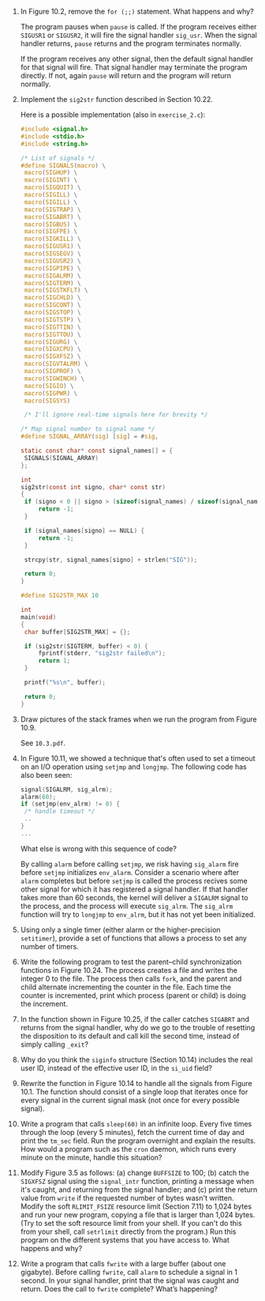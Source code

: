 1. In Figure 10.2, remove the `for (;;)` statement. What happens and why?

   The program pauses when `pause` is called.  If the program receives
   either `SIGUSR1` or `SIGUSR2`, it will fire the signal handler
   `sig_usr`. When the signal handler returns, `pause` returns and the
   program terminates normally.

   If the program receives any other signal, then the default signal
   handler for that signal will fire. That signal handler may terminate
   the program directly.  If not, again `pause` will return and the program
   will return normally.


2. Implement the `sig2str` function described in Section 10.22.

   Here is a possible implementation (also in `exercise_2.c`):

   ```c
   #include <signal.h>
   #include <stdio.h>
   #include <string.h>
   
   /* List of signals */
   #define SIGNALS(macro) \
   	macro(SIGHUP) \
   	macro(SIGINT) \
   	macro(SIGQUIT) \
   	macro(SIGILL) \
   	macro(SIGILL) \
   	macro(SIGTRAP) \
   	macro(SIGABRT) \
   	macro(SIGBUS) \
   	macro(SIGFPE) \
   	macro(SIGKILL) \
   	macro(SIGUSR1) \
   	macro(SIGSEGV) \
   	macro(SIGUSR2) \
   	macro(SIGPIPE) \
   	macro(SIGALRM) \
   	macro(SIGTERM) \
   	macro(SIGSTKFLT) \
   	macro(SIGCHLD) \
   	macro(SIGCONT) \
   	macro(SIGSTOP) \
   	macro(SIGTSTP) \
   	macro(SIGTTIN) \
   	macro(SIGTTOU) \
   	macro(SIGURG) \
   	macro(SIGXCPU) \
   	macro(SIGXFSZ) \
   	macro(SIGVTALRM) \
   	macro(SIGPROF) \
   	macro(SIGWINCH) \
   	macro(SIGIO) \
   	macro(SIGPWR) \
   	macro(SIGSYS)
   
   	/* I'll ignore real-time signals here for brevity */
   
   /* Map signal number to signal name */
   #define SIGNAL_ARRAY(sig) [sig] = #sig,
   
   static const char* const signal_names[] = {
   	SIGNALS(SIGNAL_ARRAY)
   };
   
   int
   sig2str(const int signo, char* const str)
   {
   	if (signo < 0 || signo > (sizeof(signal_names) / sizeof(signal_names[0]))) {
   		return -1;
   	}
   
   	if (signal_names[signo] == NULL) {
   		return -1;
   	}
   
   	strcpy(str, signal_names[signo] + strlen("SIG"));
   
   	return 0;
   }
   
   #define SIG2STR_MAX 10
   
   int
   main(void)
   {
   	char buffer[SIG2STR_MAX] = {};
   
   	if (sig2str(SIGTERM, buffer) < 0) {
   		fprintf(stderr, "sig2str failed\n");
   		return 1;
   	}
   
   	printf("%s\n", buffer);
   
   	return 0;
   }
   ```

3. Draw pictures of the stack frames when we run the program from Figure 10.9.

   See `10.3.pdf`.

4. In Figure 10.11, we showed a technique that's often used to set a timeout
   on an I/O operation using `setjmp` and `longjmp`. The following code has
   also been seen:

   ```c
   signal(SIGALRM, sig_alrm);
   alarm(60);
   if (setjmp(env_alrm) != 0) {
   	/* handle timeout */
   	..
   }
   ...
   ```
   What else is wrong with this sequence of code?

   By calling `alarm` before calling `setjmp`, we risk having `sig_alarm` fire
   before `setjmp` initializes `env_alarm`.  Consider a scenario where
   after `alarm` completes but before `setjmp` is called the process recives
   some other signal for which it has registered a signal handler.  If that
   handler takes more than 60 seconds, the kernel will deliver a `SIGALRM`
   signal to the process, and the process will execute `sig_alrm`.  The
   `sig_alrm` function will try to `longjmp` to `env_alrm`, but it has not
   yet been initialized.

5. Using only a single timer (either alarm or the higher-precision `setitimer`),
   provide a set of functions that allows a process to set any number of timers.

6. Write the following program to test the parent–child synchronization
   functions in Figure 10.24. The process creates a file and writes the
   integer 0 to the file. The process then calls `fork`, and the parent and
   child alternate incrementing the counter in the file. Each time the counter
   is incremented, print which process (parent or child) is doing the increment.

7. In the function shown in Figure 10.25, if the caller catches `SIGABRT` and
   returns from the signal handler, why do we go to the trouble of resetting
   the disposition to its default and call kill the second time, instead of
   simply calling `_exit`?

8. Why do you think the `siginfo` structure (Section 10.14) includes the real
   user ID, instead of the effective user ID, in the `si_uid` field?

9. Rewrite the function in Figure 10.14 to handle all the signals from
   Figure 10.1. The function should consist of a single loop that iterates
   once for every signal in the current signal mask (not once for every
   possible signal).

10. Write a program that calls `sleep(60)` in an infinite loop. Every five
    times through the loop (every 5 minutes), fetch the current time of day
    and print the `tm_sec` field. Run the program overnight and explain the
    results. How would a program such as the `cron` daemon, which runs every
    minute on the minute, handle this situation?

11. Modify Figure 3.5 as follows: (a) change `BUFFSIZE` to 100; (b) catch the
    `SIGXFSZ` signal using the `signal_intr` function, printing a message when
    it's caught, and returning from the signal handler; and (c) print the
    return value from `write` if the requested number of bytes wasn't written.
    Modify the soft `RLIMIT_FSIZE` resource limit (Section 7.11) to 1,024 bytes
    and run your new program, copying a file that is larger than 1,024 bytes.
    (Try to set the soft resource limit from your shell. If you can't do this
    from your shell, call `setrlimit` directly from the program.) Run this
    program on the different systems that you have access to. What happens and
    why?

12. Write a program that calls `fwrite` with a large buffer (about one gigabyte).
    Before calling `fwrite`, call `alarm` to schedule a signal in 1 second. In
    your signal handler, print that the signal was caught and return. Does the
    call to `fwrite` complete? What’s happening?
